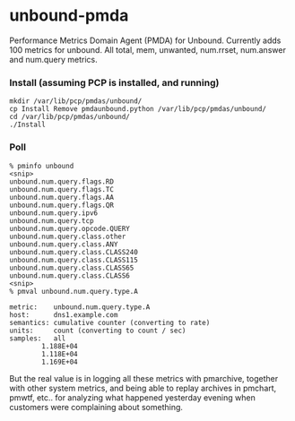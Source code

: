 unbound-pmda
============

Performance Metrics Domain Agent (PMDA) for Unbound. Currently adds 100 metrics for unbound. All
total, mem, unwanted, num.rrset, num.answer and num.query metrics.


### Install (assuming PCP is installed, and running)
	mkdir /var/lib/pcp/pmdas/unbound/
	cp Install Remove pmdaunbound.python /var/lib/pcp/pmdas/unbound/
	cd /var/lib/pcp/pmdas/unbound/
	./Install

### Poll

	% pminfo unbound
	<snip>
	unbound.num.query.flags.RD
	unbound.num.query.flags.TC
	unbound.num.query.flags.AA
	unbound.num.query.flags.QR
	unbound.num.query.ipv6
	unbound.num.query.tcp
	unbound.num.query.opcode.QUERY
	unbound.num.query.class.other
	unbound.num.query.class.ANY
	unbound.num.query.class.CLASS240
	unbound.num.query.class.CLASS115
	unbound.num.query.class.CLASS65
	unbound.num.query.class.CLASS6
	<snip>
	% pmval unbound.num.query.type.A

	metric:    unbound.num.query.type.A
	host:      dns1.example.com
	semantics: cumulative counter (converting to rate)
	units:     count (converting to count / sec)
	samples:   all
            1.188E+04
            1.118E+04
            1.169E+04


But the real value is in logging all these metrics with pmarchive, together with other system
metrics, and being able to replay archives in pmchart, pmwtf, etc.. for analyzing what happened
yesterday evening when customers were complaining about something.
